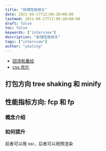```yaml
---
title: "前端性能相关"
date: 2021-04-17T12:09:26+08:00
lastmod: 2021-04-17T12:09:26+08:00
draft: false
toc: false
keywords: ["interview"]
description: "前端性能相关"
tags: ["interview"]
author: "youting"
---
```


- [回流和重绘](../html/#如何减少)
- [css 优化](../css/#css-优化)

## 打包方向 tree shaking 和 minify

## 性能指标方向: fcp 和 fp

### 概念介绍

### 如何提升

前者可以用 ssr，后者可以用预渲染
